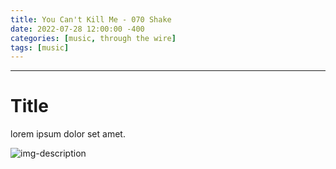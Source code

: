 ```yaml
---
title: You Can't Kill Me - 070 Shake
date: 2022-07-28 12:00:00 -400
categories: [music, through the wire]
tags: [music]
---
```


---

# Title

lorem ipsum dolor set amet.

![img-description](/path/to/image)
